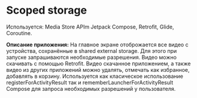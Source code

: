 # Scoped storage

Используется: Media Store APIm Jetpack Compose, Retrofit, Glide, Coroutine.

**Описание приложения:**
На главное экране отоброжается все видео с устройства, сохранённые в shared external storage. Для этого при запуске запрашиваются необходимые разрешения.
Видео можно скачивать с помощью Retrofit. 
Видео скачанное приложением, а также видео из других приложений можно удалять, отмечать как избранное, добавлять в корзину.
Используется как класическое использование registerForActivityResult так и rememberLauncherForActivityResult Compose для запроса необходимых разрешений у пользователя.

